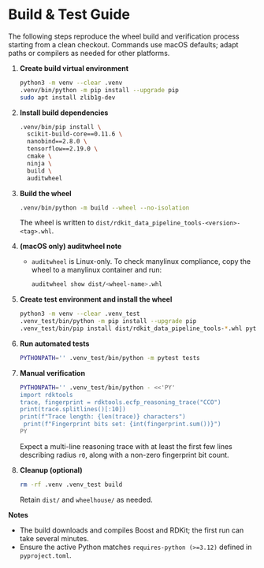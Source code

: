 # Build & Test Guide

The following steps reproduce the wheel build and verification process starting from a clean checkout. Commands use macOS defaults; adapt paths or compilers as needed for other platforms.

1. **Create build virtual environment**
   ```bash
   python3 -m venv --clear .venv
   .venv/bin/python -m pip install --upgrade pip
   sudo apt install zlib1g-dev
   ```

2. **Install build dependencies**
   ```bash
   .venv/bin/pip install \
     scikit-build-core==0.11.6 \
     nanobind==2.8.0 \
     tensorflow==2.19.0 \
     cmake \
     ninja \
     build \
     auditwheel
   ```

3. **Build the wheel**
   ```bash
   .venv/bin/python -m build --wheel --no-isolation
   ```
   The wheel is written to `dist/rdkit_data_pipeline_tools-<version>-<tag>.whl`.

4. **(macOS only) auditwheel note**
   - `auditwheel` is Linux-only. To check manylinux compliance, copy the wheel to a manylinux container and run:
     ```bash
     auditwheel show dist/<wheel-name>.whl
     ```

5. **Create test environment and install the wheel**
   ```bash
   python3 -m venv --clear .venv_test
   .venv_test/bin/python -m pip install --upgrade pip
   .venv_test/bin/pip install dist/rdkit_data_pipeline_tools-*.whl pytest
   ```

6. **Run automated tests**
   ```bash
   PYTHONPATH='' .venv_test/bin/python -m pytest tests
   ```

7. **Manual verification**
   ```bash
   PYTHONPATH='' .venv_test/bin/python - <<'PY'
   import rdktools
   trace, fingerprint = rdktools.ecfp_reasoning_trace("CCO")
   print(trace.splitlines()[:10])
   print(f"Trace length: {len(trace)} characters")
    print(f"Fingerprint bits set: {int(fingerprint.sum())}")
   PY
   ```
   Expect a multi-line reasoning trace with at least the first few lines describing radius `r0`, along with a non-zero fingerprint bit count.

8. **Cleanup (optional)**
   ```bash
   rm -rf .venv .venv_test build
   ```
   Retain `dist/` and `wheelhouse/` as needed.

**Notes**
- The build downloads and compiles Boost and RDKit; the first run can take several minutes.
- Ensure the active Python matches `requires-python (>=3.12)` defined in `pyproject.toml`.
